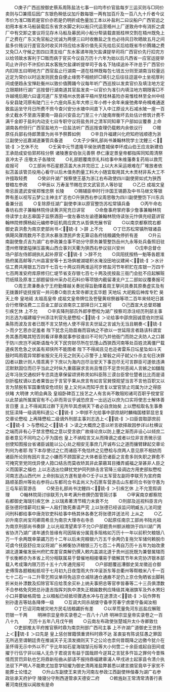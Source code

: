<!-- { "loadSidebar": true } -->
　　○庚子广西巡按御史蔡系周陈盐法七事一曰均市价官盐每岁三运买则与□同价卖则与□兼搭后因广东银色稍低议加斤数每银一两有加百斤及一百八九十斤者今议市价为准□贩若是官价亦若是仍明折成色量加工本以补盐利二曰议船户广西官运之初用本省木马船装载后东省贪水脚之利以船只代运至梧州上厂遂致舟中有消折之虞厂中有交卸之害议将见存木马船及募民间小船分帮装载直抵桂林交割在梧州既免上厂之费在广东又免官船之扰诚为两便三曰时收散盐之生也必待风日吹晒故五月之间盐多价贱议行差官及时收买并将应给水客价值先买先给后买后给既省市价腾踊之费又免□人守候之苦四曰清支给广东水客递年拖欠盐课提举司将广西官价先行扣完方以给领故水客利于□贩而病于官买今议自万历十六年为始以后凡西省一应官运提举司止许评价不许扣价其水客拖欠盐课听提举司于各名下陆续追补不许总于广西官价内扣除五曰明地方广西官盐止行湖南一道在桂林既每包七钱五分则至湖南当较量远近定为常价以时运发则民食自便止缘势不相统奸□填引之后往往逗遛中土坐视厚利间或便趋永宝惮赴衡州以致价值腾踊今议每年听广西巡按以发卖官价及填注地方定立限期转行湖广巡按督行湖南道其官盐发卖一以官价为准引内填注地方期限客□不许越境后期六曰谨河道广东至梧州水势甚平梧州至桂林虽险亦易惟桂林至全州中经与安县陡河原有陡门三十六座向系五年大修三年小修十余年来废弛弗举舟楫难通遂致盐运坐守月日所费不赀今查兴安分水塘中间直下入中江原设大石减水陂一座一百余丈截水不至直泻要南一路自兴安县北门至三十六陡南岸衡坏去处估计修筑计费不满千金即于盐利内动支七曰专职守议将盐务并之清军同知章下户部如议覆奏  上命湖南各府但行广西官盐地方一应盐法听广西巡按查理仍载敕内余依议行
　　○赠原任兵部右侍郎萧廪为尚书予祭葬如例
　　○辛丑升福建兴化府知府钱顺德为浙江副使分巡嘉湖道兼管兵备道
　　○太子少保礼部尚书兼翰林院学士沈鲤三＜锍-釒＞乞休不允
　　○壬寅中元节遣隆平侯张炳豊城侯李环成山伯王应龙新建伯王承勋成安伯郭邦柱分祭  诸陵惠安伯张元善祭  恭仁康定景皇帝都指挥同知周清祭  哀冲太子  庄敬太子各陵坟
　　○礼部题覆南京礼科给事中朱维藩奏复药局以救荒疫报可
　　○工部尚书石星题苫盖大水并完旧工  上以大木采运艰难在厂堆放者依拟苫盖该管员役用心看守以后木值务酌量工料大小随宜取用其大木羙材非系大工不许擅取轻费
　　○癸卯升湖广按察使王基为浙江右布政使四川副使房如式为狭西督粮左参政
　　○甲辰以  万寿圣节赐在京文武官员人等钞锭
　　○乙巳  成祖文皇帝忌辰遣武安侯郑惟忠祭  长陵
　　○赐辅臣申时行许国王锡爵及中书马继文等银弊有差以视写云梦公主神主圹志也○升狭西右参议周思敬为四川副使整饬下川东兵备兼分巡
　　○复除原任湖广副使李涞以原官整饬苏松常镇兵备
　　○丙午命右春坊右庶子兼翰林院侍读黄洪宪充日讲官
　　○命詹事府掌府事少詹事兼翰林院侍读学士赵志皋国子监祭酒田一俊左春坊左谕德兼翰林院侍读张元忭俱充经筵讲官翰林院修撰杨起元编修李廷机周应宾方从哲俱充展书官
　　○以南京都察院右都御史袁洪愈为南京吏部尚书＜锍-釒＞辞  上不允
　　○丁巳苏松常镇所辖诸县俱飓风骤雨数月不息洪水暴涨漂民庐舍无算诏各府钱粮蠲免停折有差
　　○升云南副使詹贞吉为湖广右参政兼佥事不妨分守原务兼管整饬岳州九永等处兵备照旧驻澧州修理堡隘弹压苖夷山西佥事刘天衢为狭西右参议驻兴安州
　　○戊申总督仓场户部左侍郎胡执礼起补原官＜锍-釒＞辞不允
　　○凤阳抚按杨一魁等各题淮扬府属高邮等六州县富安等十五场俱被湖堤积水淹没田地议建闸＜锍-釒＞水计估工费共用银五万四千七百七十两议将两淮运司岁修盐河节年积贮在库银一万四千七百两淮安府库原修归仁堤节省支存银七百七十两及抚按盐三衙门会批不应起解赃罚纸赎及原准工部题留徐州采办花石料价等项银内截留凑支户工二部如议覆奏报可
　　○周王肃溱奏永宁王府勤燡越关奏扰得旨勤燡着周王拏问具奏其原奏虚实及有无拨置奸徒抚按官一并问奏○南京太常寺卿沈玄华题  天地坛  大祀殿后神库专贮  昊天上帝  皇地祗  太祖高皇帝  成祖文皇帝牌位及苍璧黄琮祭器等项二百年来倾圯日甚合行修理估费二三百金工部议咨南京工部择日兴工报可
　　○己酉宣大总督郑雒引疾乞休  上不允
　　○辛亥降刑部员外郎李懋桧为湖广按察司添注经历刑部主事刘志选为福建福宁州添注判官先是懋桧＜锍-釒＞论给事中邵庶因诚意伯刘世延条陈而波及言者已既不言又禁他人使不得言夫世延之言诚为无当且朝奏＜锍-釒＞而夕乞恩亦足羞者  陛下犹念元勋苗裔而容纳之不欲以一世延阻言者路该科谓宜务其愚而略其短否则看详章奏就事参驳谁曰不可何乃并他衙门而防之夫防人之口甚于防川庶岂不闻斯语哉今天下民穷财尽所在饥馑山西狭西河南等处百姓流离僵尸载道疾苦危急之状盖有郑侠所不能图者  陛下不得闻且见也迩者雷系日坛星坠如斗天鼓时鸣雨雹异常郡省报灾无月无之则天心示警于上辇毂之间子弑父仆杀主旬日决罪囚者以数计则人情乖离于下庶以为海内岂尽治安天下事岂尽无可言群臣可遂依违淟涊默默固位而已乎当此之时纵九重寤寐求言尚且惟日不足柰何恶闻人言嫉之如讎哉近年冯张交通权奸专恣具连章保留颂贤称羙如科臣陈三谟台臣曾仕楚者比比而是请剑折槛杖谪以去者果皆出于言官乎果从庶言有如言官巽愞观望当言不言他百职又以言为禁脱有军国重情安危顷刻  皇上又何从而知乎庶复以堂官禁止司属为计之得臣伏睹  大明律  大明会典及  皇祖卧碑百工技艺之人有言尚不敢阻矧诸司百职乎傥堂官以此禁谕所属属官有不心非而背议乎诚恐庶言一出远近以庶为口实将使志士解体善言日壅  主上不得闻其过群下无所毕其虑祸天下者必自庶始矣  上以懋桧取名生事奏扰狂渎降一级调用科道公＜锍-釒＞申捄不允给事中邵庶胡时麟梅国楼郭显忠复交章论懋桧  上再降懋桧二级谪外刑部主事刘志选上＜锍-釒＞曰臣尝取邵庶前＜锍-釒＞与懋桧之＜锍-釒＞读之大概庶之意以听言欲择故因参详以杜横议之端而非有心于禁言懋桧之意以受言欲广故缘论庶以防上壅之渐而非设心以倾庶二臣者意见不同均之心乎为国也  皇上不纳桧言又从而降谪之或者以位非言责微示惩创使知图报台省诸臣诚能以公心处之相安无事庶几开诚布公之道而攘臂肆起交章论列何为者耶  陛下本存使过之仁而诸臣不免怙终之见懋桧与庶两人意见原不相妨而诸臣所论则有因片言之小嫌而不顾国家之大体者臣恐诸臣之言愈多则失职之罪愈不可掩究至党同伐异使人箝口结舌而莫收矫其非此蒙蔽耳目播弄威福之渐甚非人臣之义而国家之福也  上以志选出位肆扰党护同列排击言官降三级调边方用吏部拟懋桧河南志选山西代州  上命别拟远方遂有是命○壬子以五军营左副将李联芳为宣府南路顺圣蔚州等处右参将山东都司佥书孟尚义为石匣车营游击山东都司佥书张守愚为三屯车前营游击
　　○癸丑礼部尚书沈鲤四＜锍-釒＞引疾乞休  上不允宽假调理
　　○翰林院简讨徐联芳九年考满升修撰仍暂管简讨事
　　○甲寅南京都察院右都御史海瑞引疾乞休  上以瑞素著清节精力未衰不允
　　○刑部及巡视科臣言内臣张德将惜薪司扛柴一人殴打致死奏请严究  上以张德已经该监问明臧五儿法司提问刑科都给事中唐尧钦吏科给事中杨其休各奏乞将张德并送法司  上从之
　　○乙卯升南京尚宝司卿周希旦为南京大理寺右寺丞
　　○起原任南京工部尚书陆光祖为南京刑部尚书奏辞  上以光祖清望素孚不允○户部题贵州额派粮饷于四川湖广两省协济乃湖广递年逋负皆缘有司因隔省分属竟多阻格如万历十一年以前积欠粮银八万一千余两既幸蒙蠲万历十二年以后未完粮银六万五千余两仍复拖欠军储何赖脱巾可虞今抚臣舒应龙议将湖广长郴衡协济粮银三万七百二十两自万历十五年为始改隶湖北道兼催发辰州府贮库差官类解仍撰入敕内盖湖北道于贵州巡抚既为兼督属辖而于长衡郴亦为本省上司分相联属易于督催地相接壤易于徵解其节年未完协济银本部载入考成簿内限万历十五十六年通完报可
　　○户部题覆巡漕御史吴龙徵巡仓御史傅霈各题粮船抵坝于七月初九日夜霪雨大作冲滚浙东等总衢州等帮粮米八千一百七十二石一斗二升零乞照议单将免运京仓减除通仓通廒不足仍上京仓免晒省出脚耗折米处补漂数及扣除官军应给羡余买补上纳夫事把总等官李皆春等二十三员俱漂数不合参格免究把总孙逢吉指挥刘执中漂失正粮踰数例应降级其淹溺旗军及外水男妇小口并要破格周恤  上以粮船已经抵坝骤遇水冲与在途漂流＜锍-釒＞玩作弊有别孙逢吉等姑各降俸一级
　　○互调大同杀胡堡守备李芳春宁虏堡守备闻汝相
　　○丁巳诏河南被灾地方民屯钱粮蠲折有差
　　○以旱荒量免河东巡盐应解赃罚银一千两
　　明神宗显皇帝实录卷之一百八十八终
明神宗显皇帝实录卷之一百八十九
　　万历十五年八月戊午朔
　　○云南左布政使张楚城升太仆寺卿致仕
　　○吏部推太平府推官蔡时鼎为南京刑部广西司主事  上不许湖广道御史王世扬上＜锍-釒＞曰先是  皇上惩创冒籍慎重贤科时鼎不达  圣衷妄有陈说狂愚之罪固无所逃至谓朝廷贵在推诚天子无湏发摘则天下之公论也柰何昔既降之边徼今犹介在  圣怀得无示中外以不广乎比年如石星海瑞邹元标等大小何啻二十余臣或起自田间或擢于行伍宁非以端人无负于君谠言有益于国哉顾今逆耳之言犹多忤旨之罪何今昔殊情而赏罚异轨也乞将鼎新衔曲从部请不报持鼎福建章浦人甲戌进士起家县令清介执法驭下严明人不能欺尤加意学较擢为御史清两淮盐弊甚悉以建言摘官竟卒于家贫不能葬士论惜之
　　○升山东副使王来贤为河南左参政江西副使林偕春为湖广右参政驻承天府护守  陵寝分守荆西道管承天德安二府
　　○敕旌赵王常清常清善行表著河南抚按以闻故有是命
